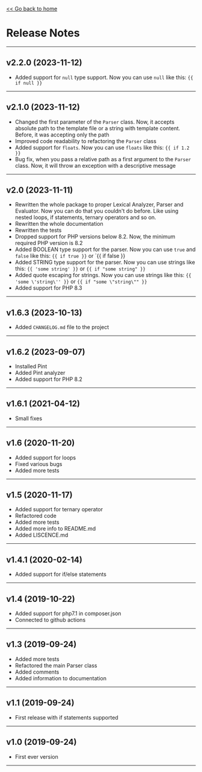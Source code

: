 [<< Go back to home](https://github.com/SerhiiCho/goodbye-html/blob/master/README.md)

# Release Notes

----

## v2.2.0 (2023-11-12)

- Added support for `null` type support. Now you can use `null` like this: `{{ if null }}`

----

## v2.1.0 (2023-11-12)

- Changed the first parameter of the `Parser` class. Now, it accepts absolute path to the template file or a string with template content. Before, it was accepting only the path
- Improved code readability to refactoring the `Parser` class
- Added support for `floats`. Now you can use `floats` like this: `{{ if 1.2 }}`
- Bug fix, when you pass a relative path as a first argument to the `Parser` class. Now, it will throw an exception with a descriptive message

----

## v2.0 (2023-11-11)

- Rewritten the whole package to proper Lexical Analyzer, Parser and Evaluator. Now you can do that you couldn't do before. Like using nested loops, if statements, ternary operators and so on.
- Rewritten the whole documentation
- Rewritten the tests
- Dropped support for PHP versions below 8.2. Now, the minimum required PHP version is 8.2
- Added BOOLEAN type support for the parser. Now you can use `true` and `false` like this: `{{ if true }}` or `{{ if false }}
- Added STRING type support for the parser. Now you can use strings like this: `{{ 'some string' }}` or `{{ if "some string" }}`
- Added quote escaping for strings. Now you can use strings like this: `{{ 'some \'string\'' }}` or `{{ if "some \"string\"" }}`
- Added support for PHP 8.3

----

## v1.6.3 (2023-10-13)

- Added `CHANGELOG.md` file to the project

----

## v1.6.2 (2023-09-07)

- Installed Pint
- Added Pint analyzer
- Added support for PHP 8.2

----

## v1.6.1 (2021-04-12)

- Small fixes

----

## v1.6 (2020-11-20)

- Added support for loops
- Fixed various bugs
- Added more tests

----

## v1.5 (2020-11-17)

- Added support for ternary operator
- Refactored code
- Added more tests
- Added more info to README.md
- Added LISCENCE.md

----

## v1.4.1 (2020-02-14)

- Added support for if/else statements

----

## v1.4 (2019-10-22)

- Added support for php7.1 in composer.json
- Connected to github actions

----

## v1.3 (2019-09-24)

- Added more tests
- Refactored the main Parser class
- Added comments
- Added information to documentation

----

##  v1.1 (2019-09-24)

- First release with if statements supported

----

##  v1.0 (2019-09-24)

- First ever version

----